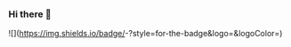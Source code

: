 ### Hi there 👋

![<Badge Name>](https://img.shields.io/badge/<Badge Text>-<Background Color>?style=for-the-badge&logo=<Icon Name>&logoColor=<Logo Color>)

<!--
**clambiase08/clambiase08** is a ✨ _special_ ✨ repository because its `README.md` (this file) appears on your GitHub profile.

Here are some ideas to get you started:

- 🔭 I’m currently working on ...
- 🌱 I’m currently learning ...
- 👯 I’m looking to collaborate on ...
- 🤔 I’m looking for help with ...
- 💬 Ask me about ...
- 📫 How to reach me: ...
- 😄 Pronouns: ...
- ⚡ Fun fact: ...
-->
